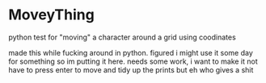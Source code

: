# MoveyThing
python test for "moving" a character around a grid using coodinates

made this while fucking around in python. figured i might use it some day for something so im putting it here.
needs some work, i want to make it not have to press enter to move and tidy up the prints but eh who gives a shit
